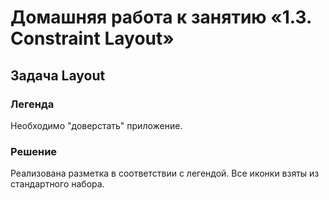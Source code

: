 
# Домашняя работа к занятию «1.3. Constraint Layout»

## Задача Layout

### Легенда

Необходимо "доверстать" приложение.

### Решение

Реализована разметка в соответствии с легендой. Все иконки взяты из стандартного набора.

